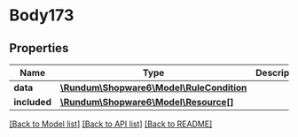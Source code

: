 # Body173

## Properties
Name | Type | Description | Notes
------------ | ------------- | ------------- | -------------
**data** | [**\Rundum\Shopware6\Model\RuleCondition**](RuleCondition.md) |  | [optional] 
**included** | [**\Rundum\Shopware6\Model\Resource[]**](Resource.md) |  | [optional] 

[[Back to Model list]](../../README.md#documentation-for-models) [[Back to API list]](../../README.md#documentation-for-api-endpoints) [[Back to README]](../../README.md)

